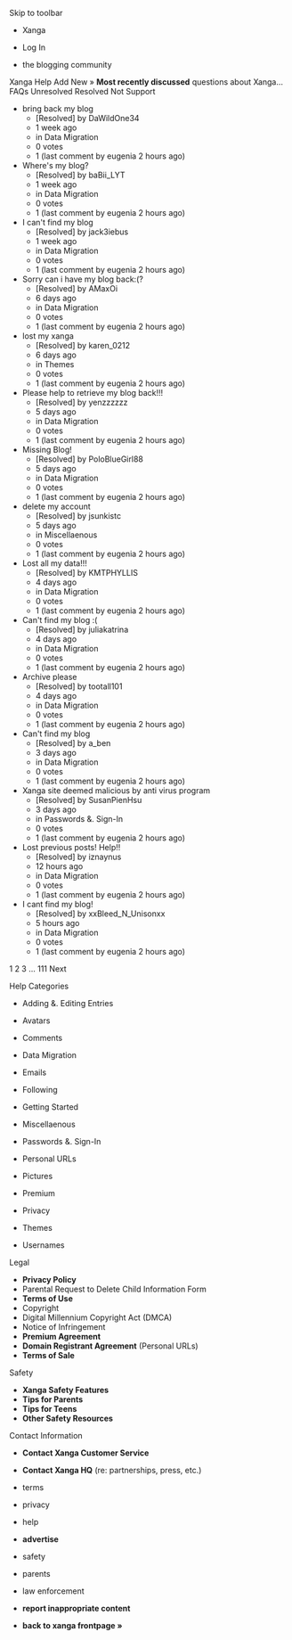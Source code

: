 Skip to toolbar

*   Xanga

*   Log In

*   the blogging community

Xanga Help Add New » **Most recently discussed** questions about Xanga… FAQs Unresolved Resolved Not Support

*   bring back my blog
    *   \[Resolved\] by DaWildOne34
    *   1 week ago
    *   in Data Migration
    *   0 votes
    *   1 (last comment by eugenia 2 hours ago)
*   Where's my blog?
    *   \[Resolved\] by baBii\_LYT
    *   1 week ago
    *   in Data Migration
    *   0 votes
    *   1 (last comment by eugenia 2 hours ago)
*   I can't find my blog
    *   \[Resolved\] by jack3iebus
    *   1 week ago
    *   in Data Migration
    *   0 votes
    *   1 (last comment by eugenia 2 hours ago)
*   Sorry can i have my blog back:(?
    *   \[Resolved\] by AMaxOi
    *   6 days ago
    *   in Data Migration
    *   0 votes
    *   1 (last comment by eugenia 2 hours ago)
*   lost my xanga
    *   \[Resolved\] by karen\_0212
    *   6 days ago
    *   in Themes
    *   0 votes
    *   1 (last comment by eugenia 2 hours ago)
*   Please help to retrieve my blog back!!!
    *   \[Resolved\] by yenzzzzzz
    *   5 days ago
    *   in Data Migration
    *   0 votes
    *   1 (last comment by eugenia 2 hours ago)
*   Missing Blog!
    *   \[Resolved\] by PoloBlueGirl88
    *   5 days ago
    *   in Data Migration
    *   0 votes
    *   1 (last comment by eugenia 2 hours ago)
*   delete my account
    *   \[Resolved\] by jsunkistc
    *   5 days ago
    *   in Miscellaenous
    *   0 votes
    *   1 (last comment by eugenia 2 hours ago)
*   Lost all my data!!!
    *   \[Resolved\] by KMTPHYLLIS
    *   4 days ago
    *   in Data Migration
    *   0 votes
    *   1 (last comment by eugenia 2 hours ago)
*   Can't find my blog :(
    *   \[Resolved\] by juliakatrina
    *   4 days ago
    *   in Data Migration
    *   0 votes
    *   1 (last comment by eugenia 2 hours ago)
*   Archive please
    *   \[Resolved\] by tootall101
    *   4 days ago
    *   in Data Migration
    *   0 votes
    *   1 (last comment by eugenia 2 hours ago)
*   Can't find my blog
    *   \[Resolved\] by a\_ben
    *   3 days ago
    *   in Data Migration
    *   0 votes
    *   1 (last comment by eugenia 2 hours ago)
*   Xanga site deemed malicious by anti virus program
    *   \[Resolved\] by SusanPienHsu
    *   3 days ago
    *   in Passwords &. Sign-In
    *   0 votes
    *   1 (last comment by eugenia 2 hours ago)
*   Lost previous posts! Help!!
    *   \[Resolved\] by iznaynus
    *   12 hours ago
    *   in Data Migration
    *   0 votes
    *   1 (last comment by eugenia 2 hours ago)
*   I cant find my blog!
    *   \[Resolved\] by xxBleed\_N\_Unisonxx
    *   5 hours ago
    *   in Data Migration
    *   0 votes
    *   1 (last comment by eugenia 2 hours ago)

1 2 3 ... 111 Next

Help Categories

*   Adding &. Editing Entries
*   Avatars
*   Comments
*   Data Migration
*   Emails
*   Following
*   Getting Started
*   Miscellaenous

*   Passwords &. Sign-In
*   Personal URLs
*   Pictures
*   Premium
*   Privacy
*   Themes
*   Usernames

Legal

*   **Privacy Policy**
*   Parental Request to Delete Child Information Form
*   **Terms of Use**
*   Copyright
*   Digital Millennium Copyright Act (DMCA)
*   Notice of Infringement
*   **Premium Agreement**
*   **Domain Registrant Agreement** (Personal URLs)
*   **Terms of Sale**

Safety

*   **Xanga Safety Features**
*   **Tips for Parents**
*   **Tips for Teens**
*   **Other Safety Resources**

Contact Information

*   **Contact Xanga Customer Service**
*   **Contact Xanga HQ** (re: partnerships, press, etc.)

*   terms
*   privacy
*   help
*   **advertise**

*   safety
*   parents
*   law enforcement
*   **report inappropriate content**

*   **back to xanga frontpage »**